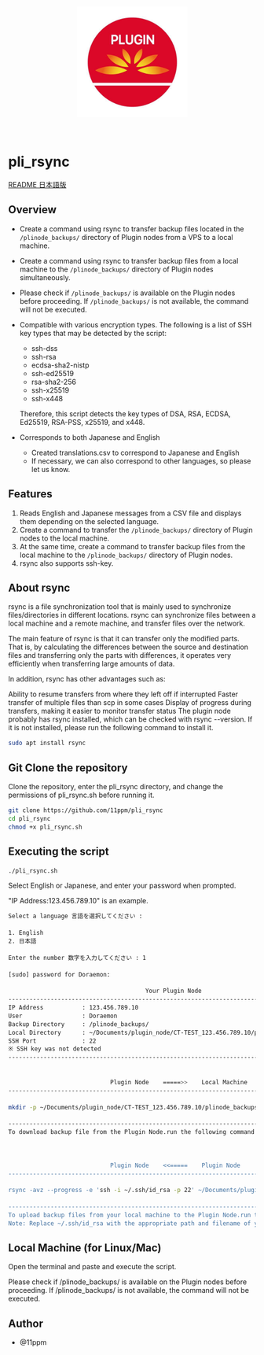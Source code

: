 <br/>
<p align="center">
<img src="./img/img01.jpg" width="225" alt="PluginJapan">
</a>
</p>
<br/>

# pli_rsync

 [README 日本語版](https://github.com/11ppm/pli_rsync/blob/main/README_JP.md)

## Overview
* Create a command using rsync to transfer backup files located in the `/plinode_backups/` directory of Plugin nodes from a VPS to a local machine.
* Create a command using rsync to transfer backup files from a local machine to the `/plinode_backups/` directory of Plugin nodes simultaneously.
* Please check if `/plinode_backups/` is available on the Plugin nodes before proceeding. If `/plinode_backups/` is not available, the command will not be executed.
* Compatible with various encryption types. The following is a list of SSH key types that may be detected by the script:
     * ssh-dss
     * ssh-rsa
     * ecdsa-sha2-nistp
     * ssh-ed25519
     * rsa-sha2-256
     * ssh-x25519
     * ssh-x448

  Therefore, this script detects the key types of DSA, RSA, ECDSA, Ed25519, RSA-PSS, x25519, and x448.

* Corresponds to both Japanese and English
     * Created translations.csv to correspond to Japanese and English
     * If necessary, we can also correspond to other languages, so please let us know.

## Features
1. Reads English and Japanese messages from a CSV file and displays them depending on the selected language.
2. Create a command to transfer the `/plinode_backups/` directory of Plugin nodes to the local machine.
3. At the same time, create a command to transfer backup files from the local machine to the `/plinode_backups/` directory of Plugin nodes.
4. rsync also supports ssh-key.

## About rsync
rsync is a file synchronization tool that is mainly used to synchronize files/directories in different locations. rsync can synchronize files between a local machine and a remote machine, and transfer files over the network.

The main feature of rsync is that it can transfer only the modified parts. That is, by calculating the differences between the source and destination files and transferring only the parts with differences, it operates very efficiently when transferring large amounts of data.

In addition, rsync has other advantages such as:

Ability to resume transfers from where they left off if interrupted
Faster transfer of multiple files than scp in some cases
Display of progress during transfers, making it easier to monitor transfer status
The plugin node probably has rsync installed, which can be checked with rsync --version. If it is not installed, please run the following command to install it.
```sh
sudo apt install rsync
```

## Git Clone the repository

Clone the repository, enter the pli_rsync directory, and change the permissions of pli_rsync.sh before running it.
```sh
git clone https://github.com/11ppm/pli_rsync
cd pli_rsync
chmod +x pli_rsync.sh
```

## Executing the script
```sh
./pli_rsync.sh
```

Select English or Japanese, and enter your password when prompted. 

"IP Address:123.456.789.10" is an example.
```sh
Select a language 言語を選択してください :

1. English
2. 日本語

Enter the number 数字を入力してください : 1

[sudo] password for Doraemon: 

                                       Your Plugin Node                                          
-----------------------------------------------------------------------------------------------------
IP Address           : 123.456.789.10
User                 : Doraemon
Backup Directory     : /plinode_backups/
Local Directory      : ~/Documents/plugin_node/CT-TEST_123.456.789.10/plinode_backups/
SSH Port             : 22
※ SSH key was not detected 
-----------------------------------------------------------------------------------------------------


                             Plugin Node    =====>>    Local Machine                             
-----------------------------------------------------------------------------------------------------

mkdir -p ~/Documents/plugin_node/CT-TEST_123.456.789.10/plinode_backups/ && rsync -avz --progress -e 'ssh -i ~/.ssh/id_rsa -p 22' Doraemon@123.456.789.10:/plinode_backups/ ~/Documents/plugin_node/CT-TEST_123.456.789.10/plinode_backups/

-----------------------------------------------------------------------------------------------------
To download backup file from the Plugin Node.run the following command in your local machine's terminal



                             Plugin Node    <<=====    Plugin Node                             
-----------------------------------------------------------------------------------------------------

rsync -avz --progress -e 'ssh -i ~/.ssh/id_rsa -p 22' ~/Documents/plugin_node/CT-TEST_123.456.789.10/plinode_backups/ Doraemon@123.456.789.10:/plinode_backups/

-----------------------------------------------------------------------------------------------------
To upload backup files from your local machine to the Plugin Node.run the following command in your terminal on the local machine.
Note: Replace ~/.ssh/id_rsa with the appropriate path and filename of your private key.
```

## Local Machine (for Linux/Mac)

Open the terminal and paste and execute the script.

Please check if /plinode_backups/ is available on the Plugin nodes before proceeding. If /plinode_backups/ is not available, the command will not be executed.

<!-- ## Local Machine (for Windows)

Please check if /plinode_backups/ is available on the Plugin nodes before proceeding. If /plinode_backups/ is not available, the command will not be executed.

1. Download Cygwin
     https://www.cygwin.com/
     
     <img src="./img/img02.png">


2. Install Cygwin
     <img src="./img/img11.png">

     <img src="./img/img12.png">
     

3. Select the installation packages
   1. Category → Net → Openssh
   2. Category → Net → rsync

     <img src="./img/img03.png">

     <img src="./img/img13.png">

     <img src="./img/img04.png">

     <img src="./img/img15.png">

     <img src="./img/img14.png">


4. Launch Cygwin.
     <img src="./img/img05.png">


5. Make hidden files visible and ensure that `.ssh` is visible

     <img src="./img/img06.png">

     <img src="./img/img07.png">

     <img src="./img/img08.png">


6. Execute rsync

     <img src="./img/img09.png">

     <img src="./img/img10.png">
 -->

## Author

* @11ppm
   <!-- <img src=""> -->
